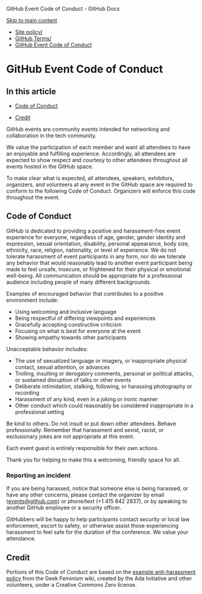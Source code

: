 GitHub Event Code of Conduct - GitHub Docs

[Skip to main content](#main-content)

* [Site policy/](/en/site-policy)
* [GitHub Terms/](/en/site-policy/github-terms)
* [GitHub Event Code of Conduct](/en/site-policy/github-terms/github-event-code-of-conduct)

GitHub Event Code of Conduct
==========

In this article
----------

* [Code of Conduct](#code-of-conduct)

* [Credit](#credit)

GitHub events are community events intended for networking and collaboration in the tech community.

We value the participation of each member and want all attendees to have an enjoyable and fulfilling experience. Accordingly, all attendees are expected to show respect and courtesy to other attendees throughout all events hosted in the GitHub space.

To make clear what is expected, all attendees, speakers, exhibitors, organizers, and volunteers at any event in the GitHub space are required to conform to the following Code of Conduct. Organizers will enforce this code throughout the event.

[](#code-of-conduct)Code of Conduct
----------

GitHub is dedicated to providing a positive and harassment-free event experience for everyone, regardless of age, gender, gender identity and expression, sexual orientation, disability, personal appearance, body size, ethnicity, race, religion, nationality, or level of experience. We do not tolerate harassment of event participants in any form, nor do we tolerate any behavior that would reasonably lead to another event participant being made to feel unsafe, insecure, or frightened for their physical or emotional well-being. All communication should be appropriate for a professional audience including people of many different backgrounds.

Examples of encouraged behavior that contributes to a positive environment include:

* Using welcoming and inclusive language
* Being respectful of differing viewpoints and experiences
* Gracefully accepting constructive criticism
* Focusing on what is best for everyone at the event
* Showing empathy towards other participants

Unacceptable behavior includes:

* The use of sexualized language or imagery, or inappropriate physical contact, sexual attention, or advances
* Trolling, insulting or derogatory comments, personal or political attacks, or sustained disruption of talks or other events
* Deliberate intimidation, stalking, following, or harassing photography or recording
* Harassment of any kind, even in a joking or ironic manner
* Other conduct which could reasonably be considered inappropriate in a professional setting

Be kind to others. Do not insult or put down other attendees. Behave professionally. Remember that harassment and sexist, racist, or exclusionary jokes are not appropriate at this event.

Each event guest is entirely responsible for their own actions.

Thank you for helping to make this a welcoming, friendly space for all.

### [](#reporting-an-incident)Reporting an incident ###

If you are being harassed, notice that someone else is being harassed, or have any other concerns, please contact the organizer by email ([events@github.com](mailto:events@github.com)) or phone/text (+1 415 842 2837), or by speaking to another GitHub employee or a security officer.

GitHubbers will be happy to help participants contact security or local law enforcement, escort to safety, or otherwise assist those experiencing harassment to feel safe for the duration of the conference. We value your attendance.

[](#credit)Credit
----------

Portions of this Code of Conduct are based on the [example anti-harassment policy](https://geekfeminism.wikia.org/wiki/Conference_anti-harassment/Policy) from the Geek Feminism wiki, created by the Ada Initiative and other volunteers, under a Creative Commons Zero license.
